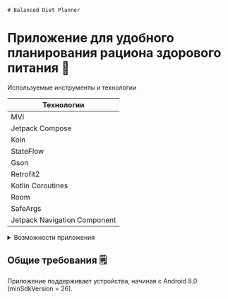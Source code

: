    # Balanced Diet Planner

# Приложение для удобного планирования рациона здорового питания 🔎



<summary>Используемые инструменты и технологии</summary>

| Технологии                   |
|------------------------------|
| MVI                          | 
| Jetpack Compose              |
| Koin                         |
| StateFlow                    |   
| Gson                         | 
| Retrofit2                    | 
| Kotlin Coroutines            |
| Room                         |
| SafeArgs                     |
| Jetpack Navigation Component |


<details>
<summary>Возможности приложения</summary>

| Features                                          |
|---------------------------------------------------|
| Планирование рациона                              |
| Подсчёт КБЖУ                                      |
| Добавление членов семьи с индивидуальным рационом |
| Добавление собственных рецептов                   |
| Редактирование существующих рецептов              |

</details>


## Общие требования 🗒️

Приложение поддерживает устройства, начиная с Android 8.0 (minSdkVersion = 26).
